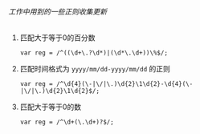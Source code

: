 ###### 工作中用到的一些正则收集更新

1. 匹配大于等于0的百分数

   `var reg = /^((\d+\.?\d*)|(\d*\.\d+))\%$/;`

2. 匹配时间格式为 `yyyy/mm/dd-yyyy/mm/dd` 的正则

   `var reg = /^\d{4}(\-|\/|\.)\d{2}\1\d{2}-\d{4}(\-|\/|\.)\d{2}\1\d{2}$/;`  

3. 匹配大于等于0的数

   `var reg = /^\d+(\.\d+)?$/; `  

  



